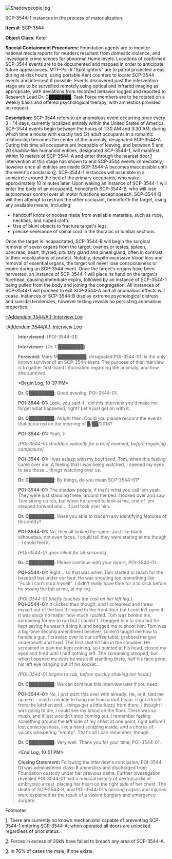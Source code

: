 ![Shadowpeople.jpg](http://scp-wiki.wdfiles.com/local--files/scp-3544/Shadowpeople.jpg)

SCP-3544-1 instances in the process of materialization.

**Item #:** SCP-3544

**Object Class:** Keter

**Special Containment Procedures:** Foundation agents are to monitor national media reports for murders resultant from domestic violence, and investigate crime scenes for abnormal Hume levels. Locations of confirmed SCP-3544 events are to be documented and mapped in order to anticipate future appearances. MTF-Psi-6 "Spotlighters" are to patrol projected areas during at-risk hours, using portable Kant counters to locate SCP-3544 events and intercept if possible. Events discovered past the intervention stage are to be surveilled remotely using optical and infrared imaging as appropriate, with deviations from recorded behavior logged and reported to Research Lead Dr. C███████. Task Force members are to be rotated on a weekly basis and offered psychological therapy, with amnestics provided on request.

**Description:** SCP-3544 refers to an anomalous event occurring once every 3 - 14 days, currently localized entirely within the United States of America. SCP-3544 events begin between the hours of 1:30 AM and 3:30 AM, during which time a house with exactly two (2) adult occupants in a romantic relationship becomes the center of the anomaly, designated SCP-3544-A. During this time all occupants are incapable of leaving, and between 5 and 20 shadow-like humanoid entities, designated SCP-3544-1, will manifest within 10 meters of SCP-3544-A and enter through the nearest door.[1](javascript:;) Intervention at this stage has shown to end SCP-3544 events immediately, however once all entities are inside SCP-3544-A becomes inaccessible until the event's conclusion[2](javascript:;). SCP-3544-1 instances will assemble in a semicircle around the bed of the primary occupants, who wake approximately 10 minutes later. Upon waking an instance of SCP-3544-1 will enter the body of an occupant[3](javascript:;), henceforth SCP-3544-B, who will lose autonomous control over all motor functions except speech. SCP-3544-B will then attempt to restrain the other occupant, henceforth the target, using any available means, including:

*   handcuff knots or nooses made from available materials, such as rope, neckties, and ripped cloth.
*   Use of blunt objects to fracture target's legs.
*   precise severance of spinal cord in the thoracic or lumbar sections.

Once the target is incapacitated, SCP-3544-B will begin the surgical removal of seven organs from the target: ovaries or testes, spleen, pancreas, heart, thyroid, pituitary gland and pineal gland, often in contrast to their vocalizations of protest. Notably, despite excessive blood loss and removal of essential organs, the target will never lose consciousness or expire during an SCP-3544 event. Once the target's organs have been harvested, an instance of SCP-3544-1 will place its hand on the target's forehead, causing immediate expiry, followed by an instance of SCP-3544-1 being pulled from the body and joining the congregation. All instances of SCP-3544-1 will proceed to exit SCP-3544-A and all anomalous effects will cease. Instances of SCP-3544-B display extreme psychological distress and suicidal tendencies, however testing reveals no persisting anomalous properties.

[+Addendum 3544/A.1: Interview Log](javascript:;)

[\-Addendum 3544/A.1: Interview Log](javascript:;)

> **Interviewed:** \[POI-3544-01\]
> 
> **Interviewer:** \[Dr. C████████\]
> 
> **Foreword:** Mary M█████████, designated POI-3544-01, is the only known survivor of an SCP-3544 event. The purpose of this interview is to gather first-hand information regarding the anomaly, and how she survived.
> 
> **<Begin Log, 10:37 PM>**
> 
> **Dr. C████████:** Good evening, POI-3544-01.
> 
> **POI-3544-01:** Look, you said if I did this interview you'd make me forget what happened, right? Let's just get on with it.
> 
> **Dr. C████████:** Alright then. Could you please recount the events that occurred on the morning of █/██/2018?
> 
> **POI-3544-01:** Yeah, I-
> 
> _\[POI-3544-01 shudders violently for a brief moment, before regaining composure\]_
> 
> **POI-3544-01:** I was asleep with my boyfriend, Tom, when this feeling came over me. A feeling that I was being watched. I opened my eyes to see those… things watching over us.
> 
> **Dr. C████████:** By things, do you mean SCP-3544-01?
> 
> **POI-3544-01:** The shadow people, if that's what you call 'em yeah. They were just standing there, around the bed. I looked over and saw Tom sitting up too, but when he turned to look at me, one of 'em stepped forward and… it just took over him.
> 
> **Dr. C████████:** Were you able to discern any identifying features of this entity?
> 
> **POI-3544-01:** No, they all looked the same. Just like black silhouettes, not even faces. I could tell they were staring at me though - I could feel it.
> 
> _\[POI-3544-01 goes silent for 58 seconds\]_
> 
> **Dr. C████████:** Please continue with your report, POI-3544-01.
> 
> **POI-3544-01:** Right… so that was when Tom started to reach for the baseball bat under our bed. He was shouting too, something like "Fuck I can't stop myself". I didn't really have time for it to click before he swung the bat at me, at my leg.
> 
> _\[POI-3544-01 briefly touches the cast on her left leg.\]_  
> **POI-3544-01:** It clicked then though, and I screamed and threw myself out of the bed. I limped to the front door but I couldn't open it. It was stuck no matter how much I pulled. Tom was behind me, screaming for me to run but I couldn't. I begged him to stop but he kept saying he wasn't doing it, and begged me to shoot him. Tom was a big-time second amendment believer, so he'd taught me how to handle a gun. I crawled over to our coffee table, grabbed the gun underneath and fired. The first shot hit him in the shoulder. He screamed in pain but kept coming, so I pointed at his head, closed my eyes and fired until I had nothing left. The screaming stopped, but when I opened my eyes he was still standing there, half his face gone, his left eye hanging out of his socket…
> 
> _\[POI-3544-01 begins to sob, before quickly shaking her head.\]_
> 
> **Dr. C████████:** We can continue this interview later if you need.
> 
> **POI-3544-01:** No, I just want this over with already. He, or it, tied me up next - used a necktie to hang me from a roof beam. It got a knife from the kitchen and… things get a little fuzzy from there. I thought I was going to die, I could see my blood on the floor. There was so much, and it just wouldn't stop coming out. I remember feeling something around the left side of my chest at one point, right before I lost consciousness, like a hand scraping inside, and a chorus of voices whispering "empty". That's all I can remember, though.
> 
> **Dr. C████████:** Very well. Thank you for your time, POI-3544-01.
> 
> **<End Log, 10:51 PM>**
> 
> **Closing Statement:** Following the interview's conclusion, POI-3544-01 was administered class-B amnestics and discharged from Foundation custody under her previous name. Further investigation revealed POI-3544-01 had a medical history of dextrocardia of embryonic arrest, placing her heart on the right side of her chest. The death of SCP-3544-B, and POI-3544-01's missing organs and injuries were explained as the result of a violent burglary and emergency surgery.

Footnotes

[1](javascript:;). There are currently no known mechanisms capable of preventing SCP-3544-1 entering SCP-3544-A; when operated all doors are unlocked regardless of prior status.

[2](javascript:;). Forces in excess of 30kN have failed to breach any area of SCP-3544-A.

[3](javascript:;). In 76% of cases the male, if one exists.